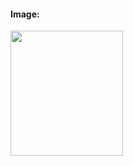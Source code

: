 #### Image:
<img src = "https://user-images.githubusercontent.com/60235679/78418908-2f14e000-7606-11ea-93f5-ac831b49d3f4.jpg" width = "180" height="200"/>

